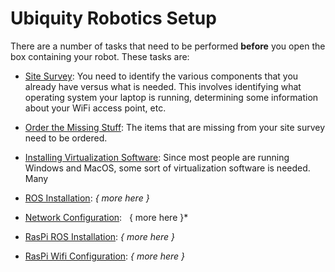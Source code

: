 # Ubiquity Robotics Setup

There are a number of tasks that need to be performed **before** you open
the box containing your robot.  These tasks are:

* [Site Survey](site_survey/site_survey.md):
  You need to identify the various components that you already have versus
  what is needed.  This involves identifying what operating system your
  laptop is running, determining some information about your WiFi access
  point, etc.

* [Order the Missing Stuff](order_stuff/order_stuff.md):
  The items that are missing from your site survey need to be ordered.

* [Installing Virtualization Software](install_virtualization/install_virtualization.md):
  Since most people are running Windows and MacOS, some sort of virtualization
  software is needed.  Many

* [ROS Installation](installing_ros/installing_ros.md):
  *{ more here }*

* [Network Configuration](networking/networking.md):
   { more here }*

* [RasPi ROS Installation](raspi_ros_install/raspi_ros_install.md):
  *{ more here }*

* [RasPi Wifi Configuration](raspi_wifi_config/raspi_wifi_config.mk):
  *{ more here }*

